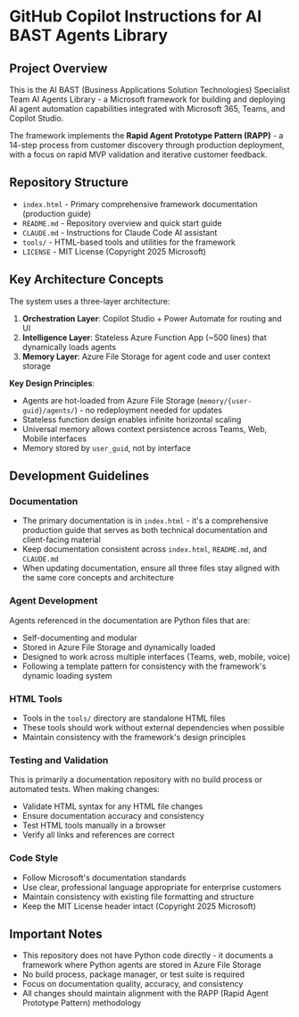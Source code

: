 # GitHub Copilot Instructions for AI BAST Agents Library

## Project Overview

This is the AI BAST (Business Applications Solution Technologies) Specialist Team AI Agents Library - a Microsoft framework for building and deploying AI agent automation capabilities integrated with Microsoft 365, Teams, and Copilot Studio.

The framework implements the **Rapid Agent Prototype Pattern (RAPP)** - a 14-step process from customer discovery through production deployment, with a focus on rapid MVP validation and iterative customer feedback.

## Repository Structure

- `index.html` - Primary comprehensive framework documentation (production guide)
- `README.md` - Repository overview and quick start guide
- `CLAUDE.md` - Instructions for Claude Code AI assistant
- `tools/` - HTML-based tools and utilities for the framework
- `LICENSE` - MIT License (Copyright 2025 Microsoft)

## Key Architecture Concepts

The system uses a three-layer architecture:

1. **Orchestration Layer**: Copilot Studio + Power Automate for routing and UI
2. **Intelligence Layer**: Stateless Azure Function App (~500 lines) that dynamically loads agents
3. **Memory Layer**: Azure File Storage for agent code and user context storage

**Key Design Principles**:
- Agents are hot-loaded from Azure File Storage (`memory/{user-guid}/agents/`) - no redeployment needed for updates
- Stateless function design enables infinite horizontal scaling
- Universal memory allows context persistence across Teams, Web, Mobile interfaces
- Memory stored by `user_guid`, not by interface

## Development Guidelines

### Documentation

- The primary documentation is in `index.html` - it's a comprehensive production guide that serves as both technical documentation and client-facing material
- Keep documentation consistent across `index.html`, `README.md`, and `CLAUDE.md`
- When updating documentation, ensure all three files stay aligned with the same core concepts and architecture

### Agent Development

Agents referenced in the documentation are Python files that are:
- Self-documenting and modular
- Stored in Azure File Storage and dynamically loaded
- Designed to work across multiple interfaces (Teams, web, mobile, voice)
- Following a template pattern for consistency with the framework's dynamic loading system

### HTML Tools

- Tools in the `tools/` directory are standalone HTML files
- These tools should work without external dependencies when possible
- Maintain consistency with the framework's design principles

### Testing and Validation

This is primarily a documentation repository with no build process or automated tests. When making changes:
- Validate HTML syntax for any HTML file changes
- Ensure documentation accuracy and consistency
- Test HTML tools manually in a browser
- Verify all links and references are correct

### Code Style

- Follow Microsoft's documentation standards
- Use clear, professional language appropriate for enterprise customers
- Maintain consistency with existing file formatting and structure
- Keep the MIT License header intact (Copyright 2025 Microsoft)

## Important Notes

- This repository does not have Python code directly - it documents a framework where Python agents are stored in Azure File Storage
- No build process, package manager, or test suite is required
- Focus on documentation quality, accuracy, and consistency
- All changes should maintain alignment with the RAPP (Rapid Agent Prototype Pattern) methodology
